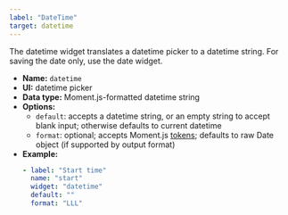 ```yaml
---
label: "DateTime"
target: datetime
---
```


The datetime widget translates a datetime picker to a datetime string. For saving the date only, use the date widget.

- **Name:** `datetime`
- **UI:** datetime picker
- **Data type:** Moment.js-formatted datetime string
- **Options:**
  - `default`: accepts a datetime string, or an empty string to accept blank input; otherwise defaults to current datetime
  - `format`: optional; accepts Moment.js [tokens](https://momentjs.com/docs/#/parsing/string-format/); defaults to raw Date object (if supported by output format)
- **Example:**
    ```yaml
    - label: "Start time"
      name: "start"
      widget: "datetime"
      default: ""
      format: "LLL"
    ```
